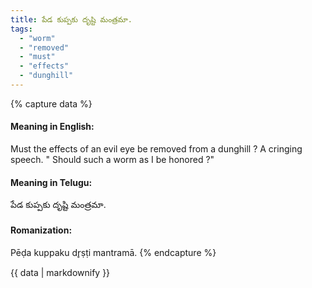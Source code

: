 ```yaml
---
title: పేడ కుప్పకు దృష్టి మంత్రమా.
tags:
  - "worm"
  - "removed"
  - "must"
  - "effects"
  - "dunghill"
---
```


{% capture data %}
#### Meaning in English:
Must the effects of an evil eye be removed from a dunghill ?
A cringing speech. " Should such a worm as I be honored ?"

#### Meaning in Telugu:
పేడ కుప్పకు దృష్టి మంత్రమా.

#### Romanization:
Pēḍa kuppaku dr̥ṣṭi mantramā.
{% endcapture %}

{{ data | markdownify }}

